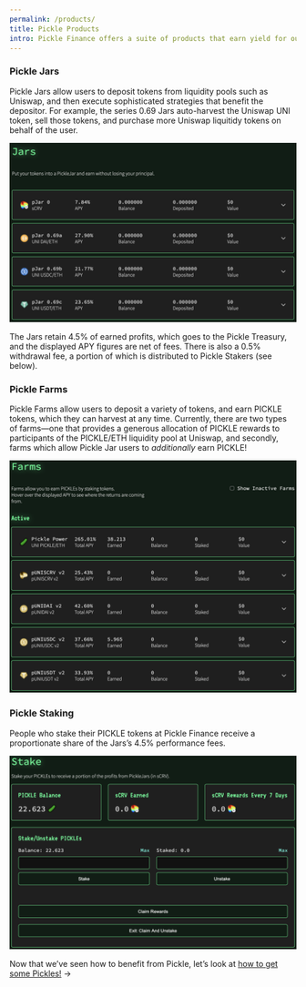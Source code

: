 ```yaml
---
permalink: /products/
title: Pickle Products
intro: Pickle Finance offers a suite of products that earn yield for our users, while helping crypto assets remain on peg.
---
```


### Pickle Jars

Pickle Jars allow users to deposit tokens from liquidity pools such as Uniswap, and then execute sophisticated strategies that benefit the depositor. For example, the series 0.69 Jars auto-harvest the Uniswap UNI token, sell those tokens, and purchase more Uniswap liquitidy tokens on behalf of the user.

![](/images/2020-10-07-jars.png)

The Jars retain 4.5% of earned profits, which goes to the Pickle Treasury, and the displayed APY figures are net of fees. There is also a 0.5% withdrawal fee, a portion of which is distributed to Pickle Stakers (see below).

### Pickle Farms

Pickle Farms allow users to deposit a variety of tokens, and earn PICKLE tokens, which they can harvest at any time. Currently, there are two types of farms—one that provides a generous allocation of PICKLE rewards to participants of the PICKLE/ETH liquidity pool at Uniswap, and secondly, farms which allow Pickle Jar users to *additionally* earn PICKLE!

![](/images/2020-10-07-farms.png)

### Pickle Staking

People who stake their PICKLE tokens at Pickle Finance receive a proportionate share of the Jars’s 4.5% performance fees. 

![](/images/2020-10-07-staking.png)

Now that we’ve seen how to benefit from Pickle, let’s look at [how to get some Pickles!](/get-pickle/) →